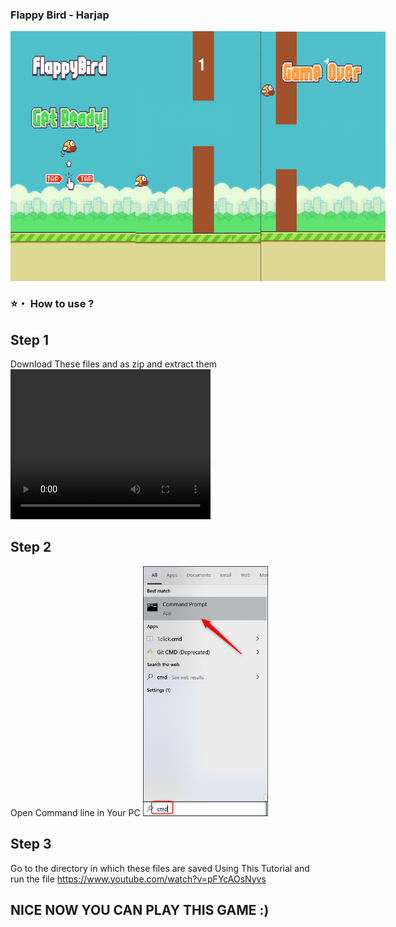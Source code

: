### Flappy Bird - Harjap
<div style="display:flex;">
<img src="https://github.com/CodeWithEnd/Flapy_Bird_Game/blob/main/screenshots/welcome.png" width="200" height="400" />
<img src="https://github.com/CodeWithEnd/Flapy_Bird_Game/blob/main/screenshots/img2.png" width="200" height="400"/>
<img src="https://github.com/CodeWithEnd/Flapy_Bird_Game/blob/main/screenshots/game.png" width="200" height="400"/>
</div>


### ⭐・ How to use ?
 ## Step 1
  Download These files and as zip and extract them 
<video width="320" height="240" controls>
  <source src="https://imgur.com/a/f2JVzga" type="video/mp4">
</video>
 ## Step 2
  Open Command line in Your PC
  <img src="https://github.com/CodeWithEnd/Flapy_Bird_Game/blob/main/screenshots/beginner_tut1.png" width="200" height="400"/>


 ## Step 3
  Go to the directory in which these files are saved Using This Tutorial and run the file 
  https://www.youtube.com/watch?v=pFYcAOsNyvs
## NICE NOW YOU CAN PLAY THIS GAME :)
